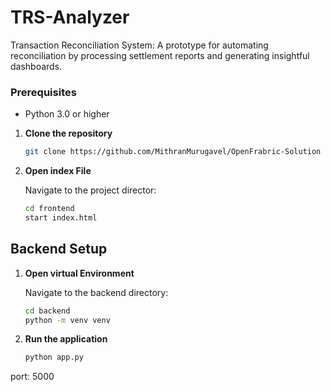 # TRS-Analyzer
Transaction Reconciliation System: A prototype for automating reconciliation by processing settlement reports and generating insightful dashboards.

### Prerequisites
 - Python 3.0 or higher

1. **Clone the repository**

    ```bash
    git clone https://github.com/MithranMurugavel/OpenFrabric-Solution
    ```
2. **Open index File**

    Navigate to the project director:

    ```bash
    cd frontend
    start index.html
    ```
## Backend Setup

 1. **Open virtual Environment**

    Navigate to the backend directory:

    ```bash
    cd backend
    python -m venv venv
    ```

2. **Run the application**

   ```bash
   python app.py
   ```
port: 5000
   
